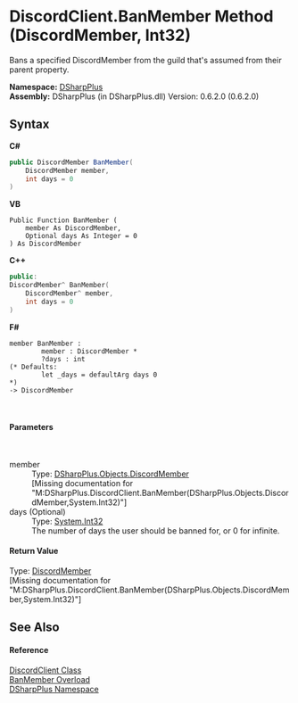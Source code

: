 # DiscordClient.BanMember Method (DiscordMember, Int32)
 

Bans a specified DiscordMember from the guild that's assumed from their parent property.

**Namespace:**&nbsp;<a href="503971eb-de5e-a570-9922-de9500a9b1cc">DSharpPlus</a><br />**Assembly:**&nbsp;DSharpPlus (in DSharpPlus.dll) Version: 0.6.2.0 (0.6.2.0)

## Syntax

**C#**<br />
``` C#
public DiscordMember BanMember(
	DiscordMember member,
	int days = 0
)
```

**VB**<br />
``` VB
Public Function BanMember ( 
	member As DiscordMember,
	Optional days As Integer = 0
) As DiscordMember
```

**C++**<br />
``` C++
public:
DiscordMember^ BanMember(
	DiscordMember^ member, 
	int days = 0
)
```

**F#**<br />
``` F#
member BanMember : 
        member : DiscordMember * 
        ?days : int 
(* Defaults:
        let _days = defaultArg days 0
*)
-> DiscordMember 

```

<br />

#### Parameters
&nbsp;<dl><dt>member</dt><dd>Type: <a href="5cf74e63-4004-3836-5a0d-910485913b65">DSharpPlus.Objects.DiscordMember</a><br />\[Missing <param name="member"/> documentation for "M:DSharpPlus.DiscordClient.BanMember(DSharpPlus.Objects.DiscordMember,System.Int32)"\]</dd><dt>days (Optional)</dt><dd>Type: <a href="http://msdn2.microsoft.com/en-us/library/td2s409d" target="_blank">System.Int32</a><br />The number of days the user should be banned for, or 0 for infinite.</dd></dl>

#### Return Value
Type: <a href="5cf74e63-4004-3836-5a0d-910485913b65">DiscordMember</a><br />\[Missing <returns> documentation for "M:DSharpPlus.DiscordClient.BanMember(DSharpPlus.Objects.DiscordMember,System.Int32)"\]

## See Also


#### Reference
<a href="8f8cbf24-03e9-53cc-389f-2ba10a699065">DiscordClient Class</a><br /><a href="98de8363-1841-1829-2fa6-5dc8fdf77afb">BanMember Overload</a><br /><a href="503971eb-de5e-a570-9922-de9500a9b1cc">DSharpPlus Namespace</a><br />